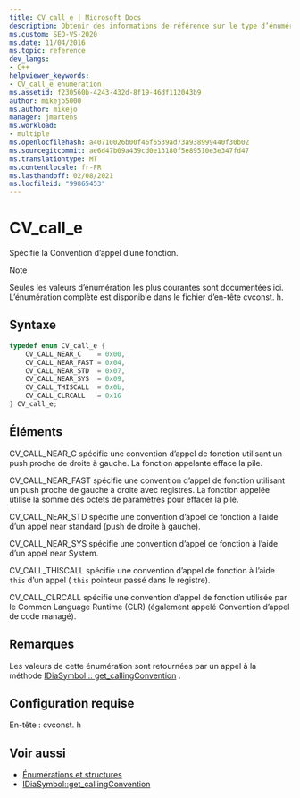 ```yaml
---
title: CV_call_e | Microsoft Docs
description: Obtenir des informations de référence sur le type d’énumération CV_call_e, qui spécifie la Convention d’appel pour une fonction dans le kit de développement logiciel (SDK) debug interface Access.
ms.custom: SEO-VS-2020
ms.date: 11/04/2016
ms.topic: reference
dev_langs:
- C++
helpviewer_keywords:
- CV_call_e enumeration
ms.assetid: f230560b-4243-432d-8f19-46df112043b9
author: mikejo5000
ms.author: mikejo
manager: jmartens
ms.workload:
- multiple
ms.openlocfilehash: a40710026b00f46f6539ad73a938999440f30b02
ms.sourcegitcommit: ae6d47b09a439cd0e13180f5e89510e3e347fd47
ms.translationtype: MT
ms.contentlocale: fr-FR
ms.lasthandoff: 02/08/2021
ms.locfileid: "99865453"
---
```

# <a name="cv_call_e"></a>CV_call_e
Spécifie la Convention d’appel d’une fonction.

> [!NOTE]
> Seules les valeurs d’énumération les plus courantes sont documentées ici. L’énumération complète est disponible dans le fichier d’en-tête cvconst. h.

## <a name="syntax"></a>Syntaxe

```C++
typedef enum CV_call_e {
    CV_CALL_NEAR_C    = 0x00,
    CV_CALL_NEAR_FAST = 0x04,
    CV_CALL_NEAR_STD  = 0x07,
    CV_CALL_NEAR_SYS  = 0x09,
    CV_CALL_THISCALL  = 0x0b,
    CV_CALL_CLRCALL   = 0x16
} CV_call_e;
```

## <a name="elements"></a>Éléments
CV_CALL_NEAR_C spécifie une convention d’appel de fonction utilisant un push proche de droite à gauche. La fonction appelante efface la pile.

CV_CALL_NEAR_FAST spécifie une convention d’appel de fonction utilisant un push proche de gauche à droite avec registres. La fonction appelée utilise la somme des octets de paramètres pour effacer la pile.

CV_CALL_NEAR_STD spécifie une convention d’appel de fonction à l’aide d’un appel near standard (push de droite à gauche).

CV_CALL_NEAR_SYS spécifie une convention d’appel de fonction à l’aide d’un appel near System.

CV_CALL_THISCALL spécifie une convention d’appel de fonction à l’aide `this` d’un appel ( `this` pointeur passé dans le registre).

CV_CALL_CLRCALL spécifie une convention d’appel de fonction utilisée par le Common Language Runtime (CLR) (également appelé Convention d’appel de code managé).

## <a name="remarks"></a>Remarques
Les valeurs de cette énumération sont retournées par un appel à la méthode [IDiaSymbol :: get_callingConvention](../../debugger/debug-interface-access/idiasymbol-get-callingconvention.md) .

## <a name="requirements"></a>Configuration requise
En-tête : cvconst. h

## <a name="see-also"></a>Voir aussi
- [Énumérations et structures](../../debugger/debug-interface-access/enumerations-and-structures.md)
- [IDiaSymbol::get_callingConvention](../../debugger/debug-interface-access/idiasymbol-get-callingconvention.md)
